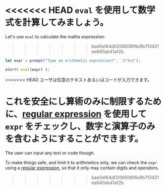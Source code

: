 <<<<<<< HEAD
`eval` を使用して数学式を計算してみましょう。
=======
Let's use `eval` to calculate the maths expression:
>>>>>>> bae0ef44d0208506f6e9b7f3421ee640ab41af2b

```js demo run
let expr = prompt("Type an arithmetic expression?", '2*3+2');

alert( eval(expr) );
```

<<<<<<< HEAD
ユーザは任意のテキストあるいはコードが入力できます。

これを安全にし算術のみに制限するために、[regular expression](info:regular-expressions) を使用して `expr` をチェックし、数字と演算子のみを含むようにすることができます。
=======
The user can input any text or code though.

To make things safe, and limit it to arithmetics only, we can check the `expr` using a [regular expression](info:regular-expressions), so that it only may contain digits and operators.
>>>>>>> bae0ef44d0208506f6e9b7f3421ee640ab41af2b
